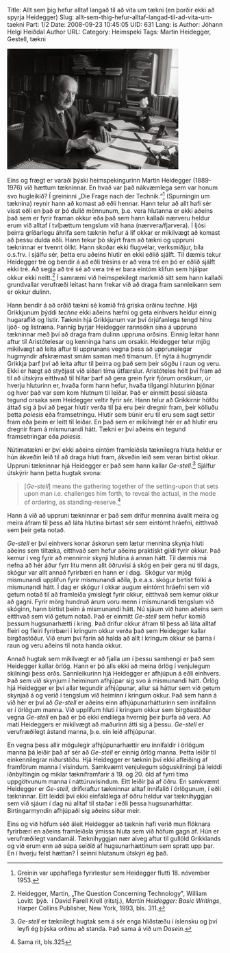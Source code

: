 Title: Allt sem þig hefur alltaf langað til að vita um tækni (en þorðir ekki að spyrja Heidegger)
Slug: allt-sem-thig-hefur-alltaf-langad-til-ad-vita-um-taekni
Part: 1/2
Date: 2008-09-23 10:45:05
UID: 631
Lang: is
Author: Jóhann Helgi Heiðdal
Author URL: 
Category: Heimspeki
Tags: Martin Heidegger, Gestell, tækni

![heideggerdesk](heideggerdesk.jpg)

Eins og frægt er varaði þýski heimspekingurinn Martin Heidegger (1889-1976) við hættum tækninnar. En hvað var það nákvæmlega sem var honum svo hugleikið? Í greininni „Die Frage nach der Technik.“[^1] \(Spurningin um tæknina) reynir hann að komast að eðli hennar. Hann telur að allt hafi sér visst eðli en það er þó dulið mönnunum, þ.e. vera hlutanna er ekki aðeins það sem er fyrir framan okkur eða það sem hann kallaði nærveru heldur erum við alltaf í tvíþættum tengslum við hana (nærvera/fjarvera). Í ljósi þeirra gríðarlegu áhrifa sem tæknin hefur á líf okkar er mikilvægt að komast að þessu dulda eðli. Hann tekur þó skýrt fram að tækni og uppruni tækninnar er tvennt ólíkt. Hann skoðar ekki flugvélar, verksmiðjur, bíla o.s.frv. í sjálfu sér, þetta eru aðeins hlutir en ekki eðlið sjálft. Til dæmis tekur Heidegger tré og bendir á að eðli trésins er að vera tré en þó er eðlið sjálft ekki tré. Að segja að tré sé að vera tré er bara eintóm klifun sem hjálpar okkur ekki neitt.[^2] Í samræmi við heimspekilegt markmið sitt sem hann kallaði grundvallar verufræði leitast hann frekar við að draga fram sannleikann sem er okkur dulinn.

Hann bendir á að orðið tækni sé komið frá gríska orðinu _techne._ Hjá Grikkjunum þýddi _techne_ ekki aðeins hæfni og geta einhvers heldur einnig hugaraflið og listir. Tæknin hjá Grikkjunum var því órjúfanlega tengd hinu ljóð- og listræna. Þannig byrjar Heidegger rannsókn sína á uppruna tækninnar með því að draga fram dulinn uppruna orðsins. Einnig leitar hann aftur til Aristótelesar og kenninga hans um orsakir. Heidegger telur mjög mikilvægt að leita aftur til upprunans vegna þess að upprunalegar hugmyndir afskræmast smám saman með tímanum. Ef nýta á hugmyndir Grikkja þarf því að leita aftur til þeirra og það sem þeir sögðu í raun og veru. Ekki er hægt að styðjast við síðari tíma útfærslur. Aristóteles hélt því fram að til að útskýra eitthvað til hlítar þarf að gera grein fyrir fjórum orsökum, úr hverju hluturinn er, hvaða form hann hefur, hvaða tilgangi hluturinn þjónar og hver það var sem kom hlutnum til leiðar. Það er einmitt þessi síðasta tegund orsaka sem Heidegger veltir fyrir sér. Hann telur að Grikkirnir höfðu áttað sig á því að þegar hlutir verða til þá eru þeir dregnir fram, þeir kölluðu þetta _poiesis_ eða framsetningu. Hlutir sem búnir eru til eru sem sagt settir fram eða þeim er leitt til leiðar. En það sem er mikilvægt hér er að hlutir eru dregnir fram á mismunandi hátt. Tækni er því aðeins ein tegund framsetningar eða _poiesis._

Nútímatækni er því ekki aðeins eintóm framleiðsla tæknilegra hluta heldur er hún ákveðin leið til að draga hluti fram, ákveðin leið sem veran birtist okkur. Uppruni tækninnar hjá Heidegger er það sem hann kallar _Ge-stell_.[^3] Sjálfur útskýrir hann þetta hugtak svona:

> [_Ge-stell_] means the gathering together of the setting-upon that sets upon man i.e. challenges him forth, to reveal the actual, in the mode of ordering, as standing-reserve.[^4]

Hann á við að uppruni tækninnar er það sem drífur mennina ávallt meira og meira áfram til þess að láta hlutina birtast sér sem eintómt hráefni, eitthvað sem þeir geta notað.

_Ge-stell_ er því einhvers konar áskorun sem lætur mennina skynja hluti aðeins sem tiltæka, eitthvað sem hefur aðeins praktískt gildi fyrir okkur. Það kemur í veg fyrir að mennirnir skynji hlutina á annan hátt. Til dæmis má nefna að hér áður fyrr litu menn allt öðruvísi á skóg en þeir gera nú til dags, skógur var allt annað fyrirbæri en hann er í dag.  Skógur var mjög mismunandi upplifun fyrir mismunandi aðila, þ.e.a.s. skógur birtist fólki á mismunandi hátt. Í dag er skógur í okkar augum eintómt hráefni sem við getum notað til að framleiða ýmislegt fyrir okkur, eitthvað sem kemur okkur að gagni. Fyrir mörg hundruð árum voru menn í mismunandi tengslum við skóginn, hann birtist þeim á mismunandi hátt. Nú sjáum við hann aðeins sem eitthvað sem við getum notað. Það er einmitt _Ge-stell_ sem hefur komið þessum hugsunarhætti í kring. Það drífur okkur áfram til þess að láta alltaf fleiri og fleiri fyrirbæri í kringum okkur verða það sem Heidegger kallar birgðastöður. Við erum því farin að halda að allt í kringum okkur sé þarna í raun og veru aðeins til nota handa okkur.

Annað hugtak sem mikilvægt er að fjalla um í þessu samhengi er það sem Heidegger kallar örlög. Hann er þó alls ekki að meina örlög í venjulegum skilningi þess orðs. Sannleikurinn hjá Heidegger er afhjúpun á eðli einhvers. Það sem við skynjum í heiminum afhjúpar sig svo á mismunandi hátt. Örlög hjá Heidegger er því allar tegundir afhjúpunar, allur sá háttur sem við getum skynjað á og verið í tengslum við heiminn í kringum okkur. Það sem hann á við hér er því að _Ge-stell_ er aðeins einn afhjúpunarhátturinn sem innifalinn er í örlögum manna. Við upplifum hluti í kringum okkur sem birgðastöður vegna _Ge-stell_ en það er þó ekki endilega hvernig þeir þurfa að vera. Að mati Heideggers er mikilvægt að maðurinn átti sig á þessu. _Ge-stell_ er verufræðilegt ástand manna, þ.e. ein leið afhjúpunar.

En vegna þess allir mögulegir afhjúpunarhættir eru innifaldir í örlögum manna þá leiðir það af sér að _Ge-stell_ er einnig örlög manna. Þetta leiðir til einkennilegrar niðurstöðu. Hjá Heidegger er tæknin því ekki afleiðing af framförum manna í vísindum. Samkvæmt venjulegum söguskilningi þá leiddi iðnbyltingin og miklar tækniframfarir á 19. og 20. öld af fyrri tíma uppgötvunum manna í náttúruvísindum. Eitt leiðir þá af öðru. En samkvæmt Heidegger er _Ge-stell_, drifkraftur tækninnar alltaf innifalið í örlögunum, í eðli tækninnar. Eitt leiddi því ekki einfaldlega af öðru heldur var tæknihyggjan sem við sjáum í dag nú alltaf til staðar í eðli þessa hugsunarháttar. Birtingarmyndin afhjúpaði sig aðeins síðar meir.

Eins og við höfum séð áleit Heidegger að tæknin hafi verið mun flóknara fyrirbæri en aðeins framleiðsla ýmissa hluta sem við höfum gagn af. Hún er verufræðilegt vandamál. Tæknihyggjan nær alveg aftur til gullöld Grikklands og við erum enn að súpa seiðið af hugsunarhættinum sem spratt upp þar. En í hverju felst hættan? Í seinni hlutanum útskýri ég það.

[^1]: Greinin var upphaflega fyrirlestur sem Heidegger flutti 18. nóvember 1953.
[^2]: Heidegger, Martin, „The Question Concerning Technology", William Lovitt  þýð.  í David Farell Krell (ritstj.), _Martin Heidegger: Basic Writings_, Harper Collins Publisher, New York, 1993, bls. 311.
[^3]: _Ge-stell_ er tæknilegt hugtak sem á sér enga hliðstæðu í íslensku og því leyfi ég þýska orðinu að standa. Það sama á við um _Dasein_.
[^4]: Sama rit, bls.325
